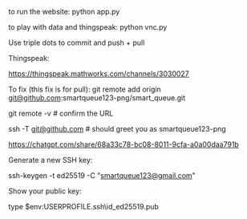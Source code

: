 to run the website: python app.py

to play with data and thingspeak: python vnc.py 



Use triple dots to commit and push + pull



Thingspeak:

https://thingspeak.mathworks.com/channels/3030027 



To fix (this fix is for pull):
git remote add origin git@github.com:smartqueue123-png/smart_queue.git

git remote -v           # confirm the URL

ssh -T git@github.com   # should greet you as smartqueue123-png

https://chatgpt.com/share/68a33c78-bc08-8011-9cfa-a0a00daa791b 



Generate a new SSH key:

ssh-keygen -t ed25519 -C "smartqueue123@gmail.com"



Show your public key:

type $env:USERPROFILE\.ssh\id_ed25519.pub
